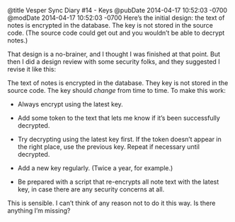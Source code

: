 @title Vesper Sync Diary #14 - Keys
@pubDate 2014-04-17 10:52:03 -0700
@modDate 2014-04-17 10:52:03 -0700
Here’s the initial design: the text of notes is encrypted in the database. The key is not stored in the source code. (The source code could get out and you wouldn’t be able to decrypt notes.)

That design is a no-brainer, and I thought I was finished at that point. But then I did a design review with some security folks, and they suggested I revise it like this:

The text of notes is encrypted in the database. They key is not stored in the source code. The key should *change* from time to time. To make this work:

* Always encrypt using the latest key.

* Add some token to the text that lets me know if it’s been successfully decrypted.

* Try decrypting using the latest key first. If the token doesn’t appear in the right place, use the previous key. Repeat if necessary until decrypted.

* Add a new key regularly. (Twice a year, for example.)

* Be prepared with a script that re-encrypts all note text with the latest key, in case there are any security concerns at all.

This is sensible. I can’t think of any reason not to do it this way. Is there anything I’m missing?

